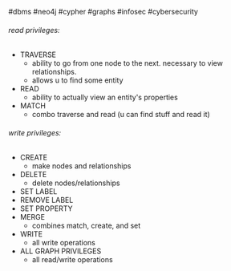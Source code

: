 #dbms 
#neo4j 
#cypher 
#graphs 
#infosec 
#cybersecurity 

###### read privileges:
- TRAVERSE
	- ability to go from one node to the next. necessary to view relationships. 
	- allows u to find some entity
- READ 
	- ability to actually view an entity's properties
- MATCH
	- combo traverse and read (u can find stuff and read it)

###### write privileges:
- CREATE
	- make nodes and relationships
- DELETE
	- delete nodes/relationships
- SET LABEL
- REMOVE LABEL
- SET PROPERTY
- MERGE
	- combines match, create, and set
- WRITE
	- all write operations
- ALL GRAPH PRIVILEGES
	- all read/write operations